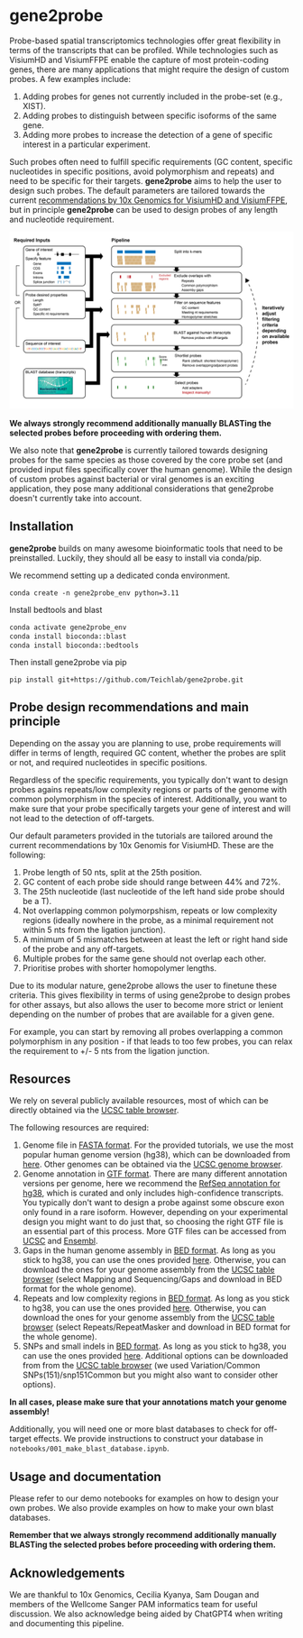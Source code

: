 # gene2probe

Probe-based spatial transcriptomics technologies offer great flexibility in terms of the transcripts that can be profiled. 
While technologies such as VisiumHD and VisiumFFPE enable the capture of most protein-coding genes, there are many applications that might require the design of custom probes.
A few examples include:

1. Adding probes for genes not currently included in the probe-set (e.g., XIST).
2. Adding probes to distinguish between specific isoforms of the same gene.
3. Adding more probes to increase the detection of a gene of specific interest in a particular experiment.

Such probes often need to fulfill specific requirements (GC content, specific nucleotides in specific positions, avoid polymorphism and repeats) and need to be specific for their targets. 
**gene2probe** aims to help the user to design such probes. The default parameters are tailored towards the current [recommendations by 10x Genomics for VisiumHD and VisiumFFPE](https://cdn.10xgenomics.com/image/upload/v1697739385/support-documents/CG000621_CustomProbeDesign_TechNote_RevC.pdf), but in principle **gene2probe** can be used to design probes of any length and nucleotide requirement.

<div style="text-align: right">
  <img src="Gene2probe.png" alt="Gene2probe pipeline" width="1000">
</div>

**We always strongly recommend additionally manually BLASTing the selected probes before proceeding with ordering them.**

We also note that **gene2probe** is currently tailored towards designing probes for the same species as those covered by the core probe set (and provided input files specifically cover the human genome). 
While the design of custom probes against bacterial or viral genomes is an exciting application, they pose many additional considerations that gene2probe doesn't currently take into account.

## Installation

**gene2probe** builds on many awesome bioinformatic tools that need to be preinstalled. Luckily, they should all be easy to install via conda/pip.

We recommend setting up a dedicated conda environment.

```
conda create -n gene2probe_env python=3.11
```

Install bedtools and blast

```
conda activate gene2probe_env
conda install bioconda::blast
conda install bioconda::bedtools
```

Then install gene2probe via pip

```
pip install git+https://github.com/Teichlab/gene2probe.git
```

## Probe design recommendations and main principle

Depending on the assay you are planning to use, probe requirements will differ in terms of length, required GC content, whether the probes are split or not, and required nucleotides in specific positions.

Regardless of the specific requirements, you typically don't want to design probes agains repeats/low complexity regions or parts of the genome with common polymorphism in the species of interest. Additionally, you want to make sure that your probe specifically targets your gene of interest and will not lead to the detection of off-targets.

Our default parameters provided in the tutorials are tailored around the current recommendations by 10x Genomis for VisiumHD. These are the following:
1. Probe length of 50 nts, split at the 25th position.
2. GC content of each probe side should range between 44% and 72%.
3. The 25th nucleotide (last nucleotide of the left hand side probe should be a T).
4. Not overlapping common polymorpshism, repeats or low complexity regions (ideally nowhere in the probe, as a minimal requirement not within 5 nts from the ligation junction).
5. A minimum of 5 mismatches between at least the left or right hand side of the probe and any off-targets.
6. Multiple probes for the same gene should not overlap each other.
7. Prioritise probes with shorter homopolymer lengths.

Due to its modular nature, gene2probe allows the user to finetune these criteria. This gives flexibility in terms of using gene2probe to design probes for other assays, but also allows the user to become more strict or lenient depending on the number of probes that are available for a given gene.

For example, you can start by removing all probes overlapping a common polymorphism in any position - if that leads to too few probes, you can relax the requirement to +/- 5 nts from the ligation junction.

## Resources

We rely on several publicly available resources, most of which can be directly obtained via the [UCSC table browser](https://genome.ucsc.edu/cgi-bin/hgTables).

The following resources are required:
1. Genome file in [FASTA format](https://en.wikipedia.org/wiki/FASTA_format). For the provided tutorials, we use the most popular human genome version (hg38), which can be downloaded from [here](https://hgdownload.soe.ucsc.edu/goldenPath/hg38/bigZips/hg38.fa.gz). Other genomes can be obtained via the [UCSC genome browser](https://hgdownload.soe.ucsc.edu/downloads.html).
2. Genome annotation in [GTF format](https://genome.ucsc.edu/FAQ/FAQformat.html#format4). There are many different annotation versions per genome, here we recommend the [RefSeq annotation for hg38](https://hgdownload.soe.ucsc.edu/goldenPath/hg38/bigZips/genes/hg38.ncbiRefSeq.gtf.gz), which is curated and only includes high-confidence transcripts. 
You typically don't want to design a probe against some obscure exon only found in a rare isoform. However, depending on your experimental design you might want to do just that, so choosing the right GTF file is an essential part of this process. 
More GTF files can be accessed from [UCSC](https://genome.ucsc.edu/cgi-bin/hgTables) and [Ensembl](https://ftp.ensembl.org/pub/current_gtf/homo_sapiens/).
3. Gaps in the human genome assembly in [BED format](https://genome.ucsc.edu/FAQ/FAQformat.html#format1). As long as you stick to hg38, you can use the ones provided [here](https://ftp.sanger.ac.uk/pub/users/kp9/hg38_resources/hg38_gaps.bed). Otherwise, you can download the ones for your genome assembly from the [UCSC table browser](https://genome.ucsc.edu/cgi-bin/hgTables) (select Mapping and Sequencing/Gaps and download in BED format for the whole genome).
4. Repeats and low complexity regions in [BED format](https://genome.ucsc.edu/FAQ/FAQformat.html#format1). As long as you stick to hg38, you can use the ones provided  [here](https://ftp.sanger.ac.uk/pub/users/kp9/hg38_resources/hg38_rmsk.bed). Otherwise, you can download the ones for your genome assembly from the [UCSC table browser](https://genome.ucsc.edu/cgi-bin/hgTables) (select Repeats/RepeatMasker and download in BED format for the whole genome).
5. SNPs and small indels in [BED format](https://genome.ucsc.edu/FAQ/FAQformat.html#format1). As long as you stick to hg38, you can use the ones provided [here](https://ftp.sanger.ac.uk/pub/users/kp9/hg38_resources/hg38_snp151Common.bed). Additional options can be downloaded from from the [UCSC table browser](https://genome.ucsc.edu/cgi-bin/hgTables) (we used Variation/Common SNPs(151)/snp151Common but you might also want to consider other options).

 **In all cases, please make sure that your annotations match your genome assembly!**

Additionally, you will need one or more blast databases to check for off-target effects. We provide instructions to construct your database in `notebooks/001_make_blast_database.ipynb`.

## Usage and documentation

Please refer to our demo notebooks for examples on how to design your own probes.
We also provide examples on how to make your own blast databases.

**Remember that we always strongly recommend additionally manually BLASTing the selected probes before proceeding with ordering them.**

## Acknowledgements

We are thankful to 10x Genomics, Cecilia Kyanya, Sam Dougan and members of the Wellcome Sanger PAM informatics team for useful discussion. We also acknowledge being aided by ChatGPT4 when writing and documenting this pipeline.
